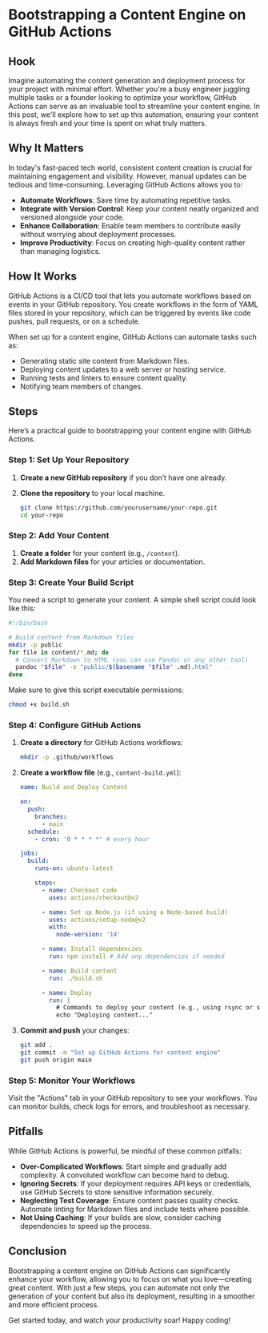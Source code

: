 # Bootstrapping a Content Engine on GitHub Actions

## Hook

Imagine automating the content generation and deployment process for your project with minimal effort. Whether you're a busy engineer juggling multiple tasks or a founder looking to optimize your workflow, GitHub Actions can serve as an invaluable tool to streamline your content engine. In this post, we'll explore how to set up this automation, ensuring your content is always fresh and your time is spent on what truly matters.

## Why It Matters

In today's fast-paced tech world, consistent content creation is crucial for maintaining engagement and visibility. However, manual updates can be tedious and time-consuming. Leveraging GitHub Actions allows you to:

- **Automate Workflows**: Save time by automating repetitive tasks.
- **Integrate with Version Control**: Keep your content neatly organized and versioned alongside your code.
- **Enhance Collaboration**: Enable team members to contribute easily without worrying about deployment processes.
- **Improve Productivity**: Focus on creating high-quality content rather than managing logistics.

## How It Works

GitHub Actions is a CI/CD tool that lets you automate workflows based on events in your GitHub repository. You create workflows in the form of YAML files stored in your repository, which can be triggered by events like code pushes, pull requests, or on a schedule.

When set up for a content engine, GitHub Actions can automate tasks such as:

- Generating static site content from Markdown files.
- Deploying content updates to a web server or hosting service.
- Running tests and linters to ensure content quality.
- Notifying team members of changes.

## Steps

Here’s a practical guide to bootstrapping your content engine with GitHub Actions.

### Step 1: Set Up Your Repository

1. **Create a new GitHub repository** if you don’t have one already.
2. **Clone the repository** to your local machine.

   ```bash
   git clone https://github.com/yourusername/your-repo.git
   cd your-repo
   ```

### Step 2: Add Your Content

1. **Create a folder** for your content (e.g., `/content`).
2. **Add Markdown files** for your articles or documentation.

### Step 3: Create Your Build Script

You need a script to generate your content. A simple shell script could look like this:

```bash
#!/bin/bash

# Build content from Markdown files
mkdir -p public
for file in content/*.md; do
  # Convert Markdown to HTML (you can use Pandoc or any other tool)
  pandoc "$file" -o "public/$(basename "$file" .md).html"
done
```

Make sure to give this script executable permissions:

```bash
chmod +x build.sh
```

### Step 4: Configure GitHub Actions

1. **Create a directory** for GitHub Actions workflows:

   ```bash
   mkdir -p .github/workflows
   ```

2. **Create a workflow file** (e.g., `content-build.yml`):

   ```yaml
   name: Build and Deploy Content

   on:
     push:
       branches:
         - main
     schedule:
       - cron: '0 * * * *' # every hour

   jobs:
     build:
       runs-on: ubuntu-latest

       steps:
         - name: Checkout code
           uses: actions/checkout@v2

         - name: Set up Node.js (if using a Node-based build)
           uses: actions/setup-node@v2
           with:
             node-version: '14'

         - name: Install dependencies
           run: npm install # Add any dependencies if needed

         - name: Build content
           run: ./build.sh

         - name: Deploy
           run: |
             # Commands to deploy your content (e.g., using rsync or similar)
             echo "Deploying content..."
   ```

3. **Commit and push** your changes:

   ```bash
   git add .
   git commit -m "Set up GitHub Actions for content engine"
   git push origin main
   ```

### Step 5: Monitor Your Workflows

Visit the "Actions" tab in your GitHub repository to see your workflows. You can monitor builds, check logs for errors, and troubleshoot as necessary.

## Pitfalls

While GitHub Actions is powerful, be mindful of these common pitfalls:

- **Over-Complicated Workflows**: Start simple and gradually add complexity. A convoluted workflow can become hard to debug.
- **Ignoring Secrets**: If your deployment requires API keys or credentials, use GitHub Secrets to store sensitive information securely.
- **Neglecting Test Coverage**: Ensure content passes quality checks. Automate linting for Markdown files and include tests where possible.
- **Not Using Caching**: If your builds are slow, consider caching dependencies to speed up the process.

## Conclusion

Bootstrapping a content engine on GitHub Actions can significantly enhance your workflow, allowing you to focus on what you love—creating great content. With just a few steps, you can automate not only the generation of your content but also its deployment, resulting in a smoother and more efficient process. 

Get started today, and watch your productivity soar! Happy coding!